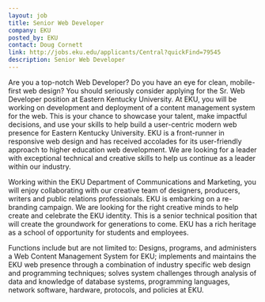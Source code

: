 ```yaml
---
layout: job
title: Senior Web Developer
company: EKU
posted_by: EKU
contact: Doug Cornett
link: http://jobs.eku.edu/applicants/Central?quickFind=79545  
description: Senior Web Developer
---
```


Are you a top-notch Web Developer? Do you have an eye for clean, mobile-first web design? You should seriously consider applying for the Sr. Web Developer position at Eastern Kentucky University. At EKU, you will be working on development and deployment of a content management system for the web. This is your chance to showcase your talent, make impactful decisions, and use your skills to help build a user-centric modern web presence for Eastern Kentucky University. EKU is a front-runner in responsive web design and has received accolades for its user-friendly approach to higher education web development. We are looking for a leader with exceptional technical and creative skills to help us continue as a leader within our industry. 

Working within the EKU Department of Communications and Marketing, you will enjoy collaborating with our creative team of designers, producers, writers and public relations professionals. EKU is embarking on a re-branding campaign. We are looking for the right creative minds to help create and celebrate the EKU identity. This is a senior technical position that will create the groundwork for generations to come. EKU has a rich heritage as a school of opportunity for students and employees. 

Functions include but are not limited to: Designs, programs, and administers a Web Content Management System for EKU; implements and maintains the EKU web presence through a combination of industry specific web design and programming techniques; solves system challenges through analysis of data and knowledge of database systems, programming languages, network software, hardware, protocols, and policies at EKU.  